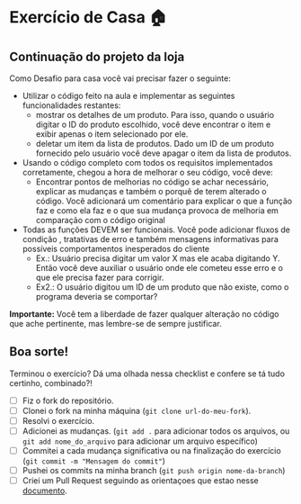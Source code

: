 # Exercício de Casa 🏠 

## Continuação do projeto da loja

Como Desafio para casa você vai precisar fazer o seguinte:
- Utilizar o código feito na aula e implementar as seguintes funcionalidades restantes:
  - mostrar os detalhes de um produto. Para isso, quando o usuário digitar o ID do produto escolhido, você deve encontrar o item e exibir apenas o item selecionado por ele.
  - deletar um item da lista de produtos. Dado um ID de um produto fornecido pelo usuário você deve apagar o item da lista de produtos.
- Usando o código completo com todos os requisitos implementados corretamente, chegou a hora de melhorar o seu código, você deve:
  - Encontrar pontos de melhorias no código se achar necessário, explicar as mudanças e também o porquê de terem alterado o código. Você adicionará um comentário para explicar o que a função faz e como ela faz e o que sua mudança provoca de melhoria em comparação com o código original
- Todas as funções DEVEM ser funcionais. Você pode adicionar fluxos de condição , tratativas de erro e também mensagens informativas para possíveis comportamentos inesperados do cliente
  - Ex.: Usuário precisa digitar um valor X mas ele acaba digitando Y. Então você deve auxiliar o usuário onde ele cometeu esse erro e o que ele precisa fazer para corrigir.
  - Ex2.: O usuário digitou um ID de um produto que não existe, como o programa deveria se comportar?

**Importante:** Você tem a liberdade de fazer qualquer alteração no código que ache pertinente, mas lembre-se de sempre justificar.

Boa sorte!
---
Terminou o exercício? Dá uma olhada nessa checklist e confere se tá tudo certinho, combinado?!

- [ ] Fiz o fork do repositório.
- [ ] Clonei o fork na minha máquina (`git clone url-do-meu-fork`).
- [ ] Resolvi o exercício.
- [ ] Adicionei as mudanças. (`git add .` para adicionar todos os arquivos, ou `git add nome_do_arquivo` para adicionar um arquivo específico)
- [ ] Commitei a cada mudança significativa ou na finalização do exercício (`git commit -m "Mensagem do commit"`)
- [ ] Pushei os commits na minha branch (`git push origin nome-da-branch`)
- [ ] Criei um Pull Request seguindo as orientaçoes que estao nesse [documento](https://github.com/mflilian/repo-example/blob/main/exercicios/para-casa/instrucoes-pull-request.md).